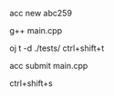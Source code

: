 <!-- フォルダを作成 -->
acc new abc259

<!-- 問題を解いたらコンパイル -->
g++ main.cpp

<!-- テストを実行する -->
oj t -d ./tests/
ctrl+shift+t


<!-- 提出 -->
acc submit main.cpp

ctrl+shift+s